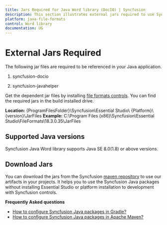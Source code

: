 ```yaml
---
title: Jars Required for Java Word library (DocIO) | Syncfusion
description: This section illustrates external jars required to use Syncfusion Java Word library (DocIO) in Java application
platform: java-file-formats
control: Word library
documentation: UG
---
```


# External Jars Required

The following jar files are required to be referenced in your Java application.

1. syncfusion-docio

2. syncfusion-javahelper

Get the dependent jar files by installing [file formats controls](https://www.syncfusion.com/sales/products/fileformats?utm_source=ug&utm_medium=listing&utm_campaign=java-word-library#). You can find the required jars in the build installed drive.

**Location:** {ProgramFilesFolder}\Syncfusion\Essential Studio\ {Platform}\ {version}\JarFiles
**Example:** C:\Program Files (x86)\Syncfusion\Essential Studio\FileFormats\18.3.0.35\JarFiles 


## Supported Java versions

Syncfusion Java Word library supports Java SE 8.0(1.8) or above versions.

## Download Jars

You can download the jars from the Syncfusion [maven repository](https://jars.syncfusion.com/) to use our artifacts in your projects. It helps you to use the Syncfusion Java packages without installing Essential Studio or platform installation to development with Syncfusion controls.

**Frequently Asked questions**

* [How to configure Syncfusion Java packages in Gradle?](https://help.syncfusion.com/installation/configure-to-download-syncfusion-java-packages-from-gradle)
* [How to configure Syncfusion Java packages in Apache Maven?](https://help.syncfusion.com/installation/configure-to-download-syncfusion-java-packages-from-apache-maven)

